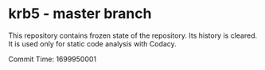 # krb5 - master branch

This repository contains frozen state of the repository.
Its history is cleared. It is used only for static code
analysis with Codacy.

Commit Time: 1699950001